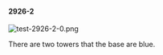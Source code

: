 #### 2926-2
![test-2926-2-0.png](https://github.com/lil-lab/nlvr/raw/master/nlvr/test/images/1/test-2926-2-0.png "test-2926-2-0.png")

There are two towers that the base are blue.